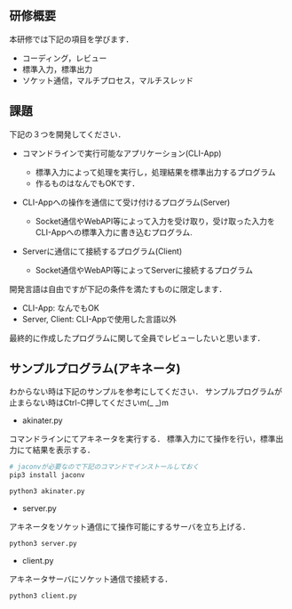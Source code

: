 ## 研修概要

本研修では下記の項目を学びます．

- コーディング，レビュー
- 標準入力，標準出力
- ソケット通信，マルチプロセス，マルチスレッド

## 課題
下記の３つを開発してください．

- コマンドラインで実行可能なアプリケーション(CLI-App)
  - 標準入力によって処理を実行し，処理結果を標準出力するプログラム
  - 作るものはなんでもOKです．

- CLI-Appへの操作を通信にて受け付けるプログラム(Server)
  - Socket通信やWebAPI等によって入力を受け取り，受け取った入力をCLI-Appへの標準入力に書き込むプログラム.

- Serverに通信にて接続するプログラム(Client)
  - Socket通信やWebAPI等によってServerに接続するプログラム

開発言語は自由ですが下記の条件を満たすものに限定します．
- CLI-App: なんでもOK
- Server, Client: CLI-Appで使用した言語以外

最終的に作成したプログラムに関して全員でレビューしたいと思います．

## サンプルプログラム(アキネータ)
わからない時は下記のサンプルを参考にしてください．
サンプルプログラムが止まらない時はCtrl-C押してくださいm(_ _)m

- akinater.py

コマンドラインにてアキネータを実行する．
標準入力にて操作を行い，標準出力にて結果を表示する．
```sh
# jaconvが必要なので下記のコマンドでインストールしておく
pip3 install jaconv

python3 akinater.py
```

 - server.py

アキネータをソケット通信にて操作可能にするサーバを立ち上げる．
```sh
python3 server.py
```

- client.py

アキネータサーバにソケット通信で接続する．

```sh
python3 client.py
```

<!--
# 研修内容（基礎）

下記の順に研修を進めてください．

- akinater.py, server.py, client.py を実行してみる．
- akinater.pyのコードを理解する
  - 他人のコードを読みレビュー（良い悪いの評価）ができる．
  - 標準入力，標準出力，標準エラー，が理解できている．
- server.py, client.pyのコードを理解する．
  - socket通信が理解できている．
  - スレッド，プロセスが理解できている．

# 研修内容（+α）

下記の２つを進めてください．
最後に自分が行ったことについてスライドにて発表してください．

- server.py, client.py をpython以外の言語で記述せよ
  - 計算機（pc）に関する基礎的な知識は前提として，基礎的な知識をプログラムとして表現できるようになってもらいたい.

- アキネータの推測処理を自作せよ．
  - ネット上にはヒントが転がっているが，ヒントを見たのならば発表の際にサイトのURLを引用すること
    - （自分のアイデアと他人のアイデアを明確に分ける）

-->

